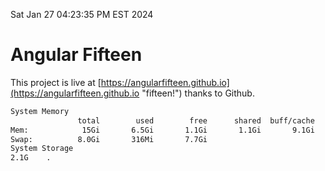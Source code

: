 Sat Jan 27 04:23:35 PM EST 2024

# Angular Fifteen


This project is live at [https://angularfifteen.github.io](https://angularfifteen.github.io "fifteen!") thanks to Github.

```bash
System Memory
               total        used        free      shared  buff/cache   available
Mem:            15Gi       6.5Gi       1.1Gi       1.1Gi       9.1Gi       8.8Gi
Swap:          8.0Gi       316Mi       7.7Gi
System Storage
2.1G	.
```
```bash
